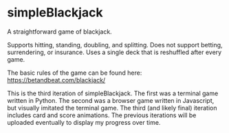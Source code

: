 # simpleBlackjack

A straightforward game of blackjack.

Supports hitting, standing, doubling, and splitting.
Does not support betting, surrendering, or insurance.
Uses a single deck that is reshuffled after every game.

The basic rules of the game can be found here:
https://betandbeat.com/blackjack/

This is the third iteration of simpleBlackjack.
The first was a terminal game written in Python.
The second was a browser game written in Javascript, but visually imitated the terminal game.
The third (and likely final) iteration includes card and score animations.
The previous iterations will be uploaded eventually to display my progress over time.
